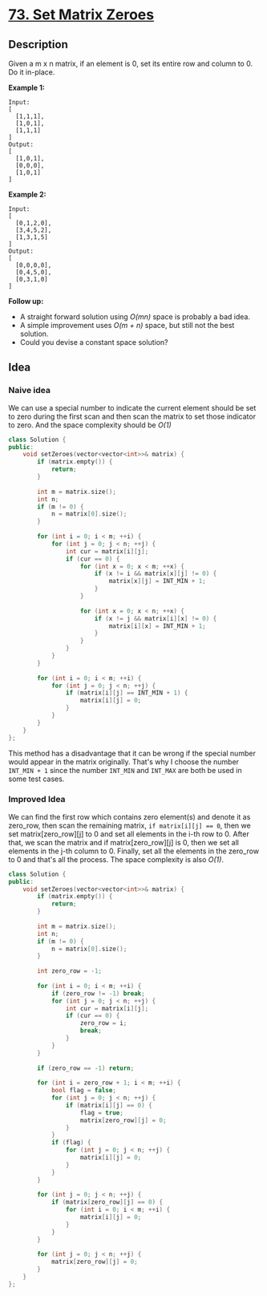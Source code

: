 # [73. Set Matrix Zeroes](https://leetcode.com/problems/set-matrix-zeroes/description/)

## Description

Given a m x n matrix, if an element is 0, set its entire row and column to 0. Do it in-place.

**Example 1:**

```
Input: 
[
  [1,1,1],
  [1,0,1],
  [1,1,1]
]
Output: 
[
  [1,0,1],
  [0,0,0],
  [1,0,1]
]
```

**Example 2:**

```
Input: 
[
  [0,1,2,0],
  [3,4,5,2],
  [1,3,1,5]
]
Output: 
[
  [0,0,0,0],
  [0,4,5,0],
  [0,3,1,0]
]
```

**Follow up:**

- A straight forward solution using *O(mn)* space is probably a bad idea.
- A simple improvement uses *O(m + n)* space, but still not the best solution.
- Could you devise a constant space solution?

## Idea

### Naive idea

We can use a special number to indicate the current element should be set to zero during the first scan and then scan the matrix to set those indicator to zero. And the space complexity should be *O(1)*

```C++
class Solution {
public:
    void setZeroes(vector<vector<int>>& matrix) {
        if (matrix.empty()) {
            return;
        }
        
        int m = matrix.size();
        int n;
        if (m != 0) {
            n = matrix[0].size();
        }
        
        for (int i = 0; i < m; ++i) {
            for (int j = 0; j < n; ++j) {
                int cur = matrix[i][j];
                if (cur == 0) {
                    for (int x = 0; x < m; ++x) {
                        if (x != i && matrix[x][j] != 0) {
                            matrix[x][j] = INT_MIN + 1;
                        }
                    }
                    
                    for (int x = 0; x < n; ++x) {
                        if (x != j && matrix[i][x] != 0) {
                            matrix[i][x] = INT_MIN + 1;
                        }
                    }
                }
            }
        }
        
        for (int i = 0; i < m; ++i) {
            for (int j = 0; j < n; ++j) {
                if (matrix[i][j] == INT_MIN + 1) {
                    matrix[i][j] = 0;
                }
            }
        }
    }
};
```

This method has a disadvantage that it can be wrong if the special number would appear in the matrix originally. That's why I choose the number `INT_MIN + 1` since the number `INT_MIN` and `INT_MAX` are both be used in some test cases.

### Improved Idea

We can find the first row which contains zero element(s) and denote it as zero_row, then scan the remaining matrix, `if matrix[i][j] == 0`, then we set matrix[zero_row][j] to 0 and set all elements in the i-th row to 0. After that, we scan the matrix and if matrix[zero_row][j] is 0, then we set all elements in the j-th column to 0. Finally, set all the elements in the zero_row to 0 and that's all the process. The space complexity is also *O(1)*.

```c++
class Solution {
public:
    void setZeroes(vector<vector<int>>& matrix) {
        if (matrix.empty()) {
            return;
        }
        
        int m = matrix.size();
        int n;
        if (m != 0) {
            n = matrix[0].size();
        }
        
        int zero_row = -1;
        
        for (int i = 0; i < m; ++i) {
            if (zero_row != -1) break;
            for (int j = 0; j < n; ++j) {
                int cur = matrix[i][j];
                if (cur == 0) {
                    zero_row = i;
                    break;
                }
            }
        }
        
        if (zero_row == -1) return;
        
        for (int i = zero_row + 1; i < m; ++i) {
            bool flag = false;
            for (int j = 0; j < n; ++j) {
                if (matrix[i][j] == 0) {
                    flag = true;
                    matrix[zero_row][j] = 0;
                }
            }
            if (flag) {
                for (int j = 0; j < n; ++j) {
                    matrix[i][j] = 0;
                }
            }
        }
        
        for (int j = 0; j < n; ++j) {
            if (matrix[zero_row][j] == 0) {
                for (int i = 0; i < m; ++i) {
                    matrix[i][j] = 0;
                }
            }
        }
        
        for (int j = 0; j < n; ++j) {
            matrix[zero_row][j] = 0;
        }
    }
};
```
